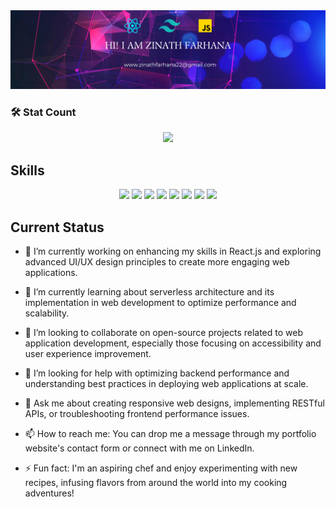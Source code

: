 
 <div >
  <img width='full' height = '' src="assest/Blue Modern Gradient Technology LinkedIn Banner.png" />
</div>

<h3 align="left">🛠 Stat Count</h3>
<div align="center"  >
  <img height="350" src="https://github-readme-streak-stats.herokuapp.com?user=Zinath22&theme=darcula" />
</div>

## Skills 
 
 <div align ="center">
 
 <img src="https://cdn.jsdelivr.net/gh/devicons/devicon/icons/html5/html5-plain-wordmark.svg" height = "40" />

 
<img src="https://cdn.jsdelivr.net/gh/devicons/devicon/icons/css3/css3-original-wordmark.svg" height = "40"  />


<img src="https://cdn.jsdelivr.net/gh/devicons/devicon/icons/tailwindcss/tailwindcss-plain.svg" height = "40" />


<img src="https://cdn.jsdelivr.net/gh/devicons/devicon/icons/javascript/javascript-original.svg" height = "40"  />


<img src="https://cdn.jsdelivr.net/gh/devicons/devicon/icons/mongodb/mongodb-original-wordmark.svg" height = "40" />


<img src="https://cdn.jsdelivr.net/gh/devicons/devicon/icons/firebase/firebase-plain-wordmark.svg" height = "40"  />


<img src="https://cdn.jsdelivr.net/gh/devicons/devicon/icons/react/react-original-wordmark.svg"  height = "40"  />


<img src="https://cdn.jsdelivr.net/gh/devicons/devicon/icons/express/express-original.svg" height = "40"  />
          
          
          
          
          
          
          
 </div>
          
## 

## Current Status

- 🔭 I’m currently working on enhancing my skills in React.js and exploring advanced UI/UX design principles to create more engaging web applications.

- 🌱 I’m currently learning about serverless architecture and its implementation in web development to optimize performance and scalability.

- 👯 I’m looking to collaborate on open-source projects related to web application development, especially those focusing on accessibility and user experience improvement.

- 🤔 I’m looking for help with optimizing backend performance and understanding best practices in deploying web applications at scale.

- 💬 Ask me about creating responsive web designs, implementing RESTful APIs, or troubleshooting frontend performance issues.

- 📫 How to reach me: You can drop me a message through my portfolio website's contact form or connect with me on LinkedIn.

- ⚡ Fun fact: I'm an aspiring chef and enjoy experimenting with new recipes, infusing flavors from around the world into my cooking adventures!



